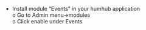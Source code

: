 
* Install module “Events” in your humhub application   
    o	Go to Admin menu->modules  
    o	Click enable under Events    
